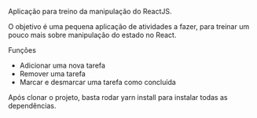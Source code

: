 Aplicação para treino da manipulação do ReactJS.

O objetivo é uma pequena aplicação de atividades a fazer, para treinar um pouco mais sobre manipulação do estado no React.

Funções

- Adicionar uma nova tarefa
- Remover uma tarefa
- Marcar e desmarcar uma tarefa como concluída

Após clonar o projeto, basta rodar yarn install para instalar todas as dependências.
